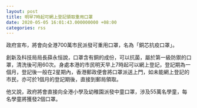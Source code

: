 ```yaml
---
layout: post
title: 明早7時起可網上登記領取重用口罩
date: 2020-05-05 16:01:43.000000000 +08:00
categories: rss
---
```


政府宣布，將會向全港700萬市民派發可重用口罩，名為「銅芯抗疫口罩」。

創新及科技局局長薛永恒說，口罩含有銅的成份，可以抗菌，屬於第一級防禦的口罩，清洗後可用60次。身處本港的市民明天早上7時起可以網上登記，登記期為一個月，登記後一般在2星期內，香港郵政便會將口罩派送上門，如未能網上登記的市民，亦可於1個月的登記期後，直接到郵局領取。

他又說，政府將會直接向全港小學及幼稚園派發中童口罩，涉及55萬名學童，每名學童將獲發2個口罩。
